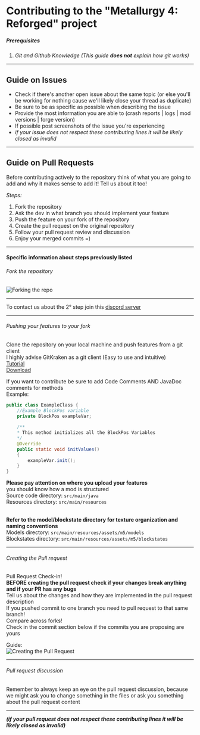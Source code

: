 # Contributing to the "Metallurgy 4: Reforged" project

##### Prerequisites
1.  _Git and Github Knowledge (This guide **does not** explain how git works)_

---
## Guide on Issues
-   Check if there's another open issue about the same topic (or else you'll be working for nothing cause we'll likely close your thread as duplicate)
-   Be sure to be as specific as possible when describing the issue
-   Provide the most information you are able to (crash reports | logs | mod versions | forge version)
-   If possible post screenshots of the issue you're experiencing
-   _if your issue does not respect these contributing lines it will be likely closed as invalid_

---
## Guide on Pull Requests

Before contributing actively to the repository think of what you are going to add and why it makes sense to add it!
Tell us about it too!

_Steps:_
1. Fork the repository
2. Ask the dev in what branch you should implement your feature
3. Push the feature on your fork of the repository
4. Create the pull request on the original repository
5. Follow your pull request review and discussion
6. Enjoy your merged commits =)

---

#### Specific information about steps previously listed

###### Fork the repository
![Forking the repo](https://i.imgur.com/8PV2hlZ.png?1)

---
To contact us about the 2° step join this [discord server](https://discord.gg/yDumVrs)

---
###### Pushing your features to your fork
Clone the repository on your local machine and push features from a git client<br>
I highly advise GitKraken as a git client (Easy to use and intuitive)<br>
[Tutorial](https://support.gitkraken.com)<br>
[Download](https://www.gitkraken.com/invite/mVRqih9P)

If you want to contribute be sure to add Code Comments AND JavaDoc comments for methods<br>
Example:
```java
public class ExampleClass {
    //Example BlockPos variable
    private BlockPos exampleVar;
    
    /**
    * This method initializes all the BlockPos Variables
    */
    @Override
    public static void initValues()
    {
        exampleVar.init();   
    } 
}
```

**Please pay attention on where you upload your features** <br>
you should know how a mod is structured<br>
Source code directory: `src/main/java`<br>
Resources directory: `src/main/resources`<br><br>

**Refer to the model/blockstate directory for texture organization and naming conventions** <br>
Models directory: `src/main/resources/assets/m5/models` <br>
Blockstates directory: `src/main/resources/assets/m5/blockstates` <br>

---
###### Creating the Pull request
Pull Request Check-in!<br>
**BEFORE creating the pull request check if your changes break anything and if your PR has any bugs**<br>
Tell us about the changes and how they are implemented in the pull request description<br>
If you pushed commit to one branch you need to pull request to that same branch!<br>
Compare across forks!<br>
Check in the commit section below if the commits you are proposing are yours

Guide: <br>
![Creating the Pull Request](https://i.imgur.com/0IWdRnA.gif)

---
###### Pull request discussion
Remember to always keep an eye on the pull request discussion, because we might ask you to change something in the files or ask you something about the pull request content

---
_**(if your pull request does not respect these contributing lines it will be likely closed as invalid)**_
